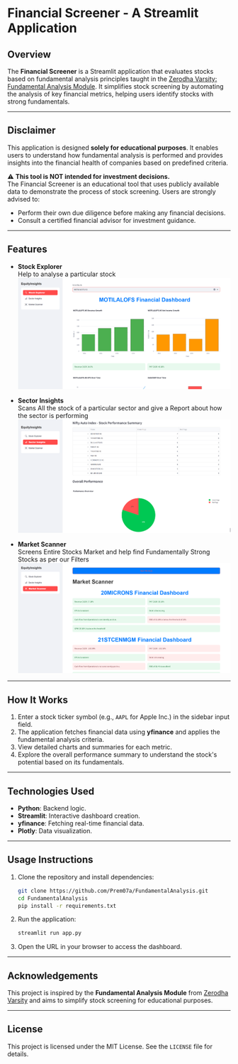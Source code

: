 # **Financial Screener - A Streamlit Application**

## **Overview**
The **Financial Screener** is a Streamlit application that evaluates stocks based on fundamental analysis principles taught in the [Zerodha Varsity: Fundamental Analysis Module](https://zerodha.com/varsity/module/fundamental-analysis). It simplifies stock screening by automating the analysis of key financial metrics, helping users identify stocks with strong fundamentals.

---

## **Disclaimer**
This application is designed **solely for educational purposes**. It enables users to understand how fundamental analysis is performed and provides insights into the financial health of companies based on predefined criteria. 

⚠️ **This tool is NOT intended for investment decisions.**  
The Financial Screener is an educational tool that uses publicly available data to demonstrate the process of stock screening. Users are strongly advised to:
- Perform their own due diligence before making any financial decisions.
- Consult a certified financial advisor for investment guidance.

---

## **Features**

- **Stock Explorer**  
  Help to analyse a particular stock
  ![Performance Evaluation](images/SE.png)

- **Sector Insights**  
  Scans All the stock of a particular sector and give a Report about how the sector is performing
  ![Interactive Visualizations](images/SI.png)

- **Market Scanner**  
  Screens Entire Stocks Market and help find Fundamentally Strong Stocks as per our Filters
  ![Automated Stock Screening](images/MS.png)


---

## **How It Works**
1. Enter a stock ticker symbol (e.g., `AAPL` for Apple Inc.) in the sidebar input field.
2. The application fetches financial data using **yfinance** and applies the fundamental analysis criteria.
3. View detailed charts and summaries for each metric.
4. Explore the overall performance summary to understand the stock's potential based on its fundamentals.

---

## **Technologies Used**
- **Python**: Backend logic.
- **Streamlit**: Interactive dashboard creation.
- **yfinance**: Fetching real-time financial data.
- **Plotly**: Data visualization.

---

## **Usage Instructions**
1. Clone the repository and install dependencies:
   ```bash
   git clone https://github.com/Prem07a/FundamentalAnalysis.git
   cd FundamentalAnalysis
   pip install -r requirements.txt
   ```
2. Run the application:
   ```bash
   streamlit run app.py
   ```
3. Open the URL in your browser to access the dashboard.

---

## **Acknowledgements**
This project is inspired by the **Fundamental Analysis Module** from [Zerodha Varsity](https://zerodha.com/varsity/module/fundamental-analysis) and aims to simplify stock screening for educational purposes.

---

## License

This project is licensed under the MIT License. See the `LICENSE` file for details.